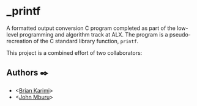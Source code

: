 # _printf

A formatted output conversion C program completed as part of the low-level
programming and algorithm track at ALX. The program is a pseudo-
recreation of the C standard library function, `printf`.

This project is a combined effort of two collaborators:

## Authors :black_nib:

* <[Brian Karimi](https://github.com/Brianm011)>
* <[John Mburu](https://github.com/mburuxx)>


